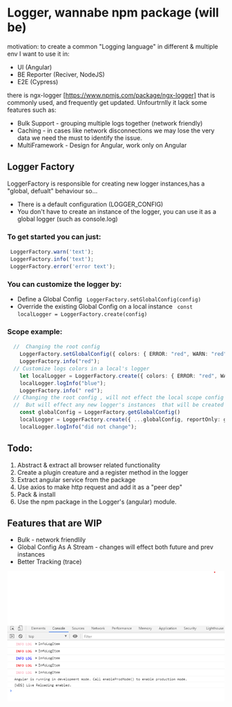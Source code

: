 # Logger, wannabe npm package (will be)

motivation: to create a common "Logging language" in different & multiple env
I want to use it in: 
- UI (Angular)
- BE Reporter (Reciver, NodeJS)
- E2E (Cypress)

there is ngx-logger [https://www.npmjs.com/package/ngx-logger] that is commonly used, and frequently get updated.
Unfourtrnlly it lack some features
such as:
 * Bulk Support - grouping multiple logs together (network friendly)
 * Caching - in cases like network disconnections we may lose the very data we need the must to identify the issue.
 * MultiFramework - Design for Angular, work only on Angular

  ## Logger Factory
 LoggerFactory is responsible for creating new logger instances,has a "global, defualt" behaviour so...
   - There is a default configuration (LOGGER_CONFIG)
   - You don't have to create an instance of the logger, you can use it as a global logger (such as console.log)
 
 ### To get started you can just: 
   ```ts
    LoggerFactory.warn('text');
    LoggerFactory.info('text');
    LoggerFactory.error('error text');
   ```

 ### You can customize the logger by:
  - Define a Global Config 
``` LoggerFactory.setGlobalConfig(config)```
  - Override the existing Global Config on a local instance 
``` const localLogger = LoggerFactory.create(config)```
### Scope example:
```ts
  //  Changing the root config 
    LoggerFactory.setGlobalConfig({ colors: { ERROR: "red", WARN: "red", INFO: "red" } });
    LoggerFactory.info("red");
  // Customize logs colors in a local's logger 
    let localLogger = LoggerFactory.create({ colors: { ERROR: "red", WARN: "orange", INFO: "blue" } });
    localLogger.logInfo("blue");
    LoggerFactory.info(" red");
  // Changing the root config , will not effect the local scope config  
  //  But will effect any new logger's instances  that will be created
    const globalConfig = LoggerFactory.getGlobalConfig()
    localLogger = LoggerFactory.create({ ...globalConfig, reportOnly: globalConfig.reportOnly });
    localLogger.logInfo("did not change");
```

## Todo:
1.  Abstract & extract all browser related functionality 
2.  Create a plugin creature and a register method in the logger
3.  Extract angular service from the package 
4.  Use axios to make http request and add it as a "peer dep"
5.  Pack & install 
6.  Use the npm package in  the Logger's (angular) module. 

## Features that are WIP
- Bulk - network friendlily 
- Global Config As A Stream - changes will effect both future and prev instances
-  Better Tracking (trace)



![alt Result](/Screenshot%202021-03-03%20222140.png)
